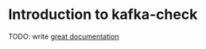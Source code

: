 # Introduction to kafka-check

TODO: write [great documentation](http://jacobian.org/writing/what-to-write/)
